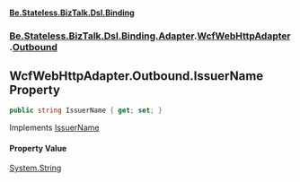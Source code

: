 #### [Be.Stateless.BizTalk.Dsl.Binding](README.md 'README')
### [Be.Stateless.BizTalk.Dsl.Binding.Adapter](Be.Stateless.BizTalk.Dsl.Binding.Adapter.md 'Be.Stateless.BizTalk.Dsl.Binding.Adapter').[WcfWebHttpAdapter](WcfWebHttpAdapter.md 'Be.Stateless.BizTalk.Dsl.Binding.Adapter.WcfWebHttpAdapter').[Outbound](WcfWebHttpAdapter.Outbound.md 'Be.Stateless.BizTalk.Dsl.Binding.Adapter.WcfWebHttpAdapter.Outbound')

## WcfWebHttpAdapter.Outbound.IssuerName Property

```csharp
public string IssuerName { get; set; }
```

Implements [IssuerName](IAdapterConfigAccessControlService.IssuerName.md 'Be.Stateless.BizTalk.Dsl.Binding.Adapter.IAdapterConfigAccessControlService.IssuerName')

#### Property Value
[System.String](https://docs.microsoft.com/en-us/dotnet/api/System.String 'System.String')